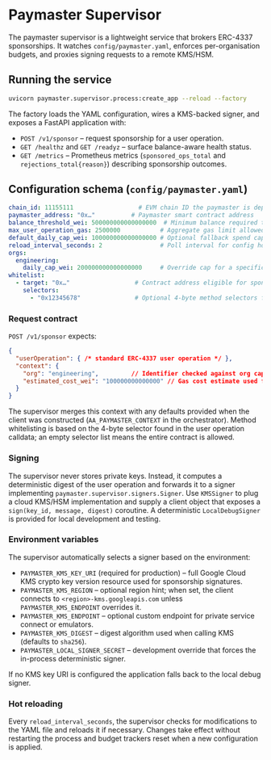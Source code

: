 # Paymaster Supervisor

The paymaster supervisor is a lightweight service that brokers ERC-4337 sponsorships. It
watches `config/paymaster.yaml`, enforces per-organisation budgets, and proxies signing
requests to a remote KMS/HSM.

## Running the service

```bash
uvicorn paymaster.supervisor.process:create_app --reload --factory
```

The factory loads the YAML configuration, wires a KMS-backed signer, and exposes a FastAPI
application with:

- `POST /v1/sponsor` – request sponsorship for a user operation.
- `GET /healthz` and `GET /readyz` – surface balance-aware health status.
- `GET /metrics` – Prometheus metrics (`sponsored_ops_total` and
  `rejections_total{reason}`) describing sponsorship outcomes.

## Configuration schema (`config/paymaster.yaml`)

```yaml
chain_id: 11155111                  # EVM chain ID the paymaster is deployed on
paymaster_address: "0x…"          # Paymaster smart contract address
balance_threshold_wei: 500000000000000000  # Minimum balance required to sponsor
max_user_operation_gas: 2500000           # Aggregate gas limit allowed per userOp
default_daily_cap_wei: 100000000000000000 # Optional fallback spend cap per org
reload_interval_seconds: 2                # Poll interval for config hot reload
orgs:
  engineering:
    daily_cap_wei: 200000000000000000     # Override cap for a specific org
whitelist:
  - target: "0x…"                  # Contract address eligible for sponsorship
    selectors:
      - "0x12345678"               # Optional 4-byte method selectors for the target
```

### Request contract

`POST /v1/sponsor` expects:

```json
{
  "userOperation": { /* standard ERC-4337 user operation */ },
  "context": {
    "org": "engineering",         // Identifier checked against org caps
    "estimated_cost_wei": "100000000000000" // Gas cost estimate used for budgeting
  }
}
```

The supervisor merges this context with any defaults provided when the client was
constructed (`AA_PAYMASTER_CONTEXT` in the orchestrator). Method whitelisting is based on
the 4-byte selector found in the user operation calldata; an empty selector list means the
entire contract is allowed.

### Signing

The supervisor never stores private keys. Instead, it computes a deterministic digest of
the user operation and forwards it to a signer implementing `paymaster.supervisor.signers.Signer`.
Use `KMSSigner` to plug a cloud KMS/HSM implementation and supply a client object that exposes a
`sign(key_id, message, digest)` coroutine. A deterministic `LocalDebugSigner` is provided for
local development and testing.

### Environment variables

The supervisor automatically selects a signer based on the environment:

- `PAYMASTER_KMS_KEY_URI` (required for production) – full Google Cloud KMS
  crypto key version resource used for sponsorship signatures.
- `PAYMASTER_KMS_REGION` – optional region hint; when set, the client connects to
  `<region>-kms.googleapis.com` unless `PAYMASTER_KMS_ENDPOINT` overrides it.
- `PAYMASTER_KMS_ENDPOINT` – optional custom endpoint for private service
  connect or emulators.
- `PAYMASTER_KMS_DIGEST` – digest algorithm used when calling KMS (defaults to
  `sha256`).
- `PAYMASTER_LOCAL_SIGNER_SECRET` – development override that forces the
  in-process deterministic signer.

If no KMS key URI is configured the application falls back to the local debug signer.

### Hot reloading

Every `reload_interval_seconds`, the supervisor checks for modifications to the YAML file
and reloads it if necessary. Changes take effect without restarting the process and budget
trackers reset when a new configuration is applied.
